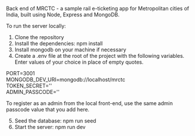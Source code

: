 Back end of MRCTC - a sample rail e-ticketing app for Metropolitan cities of India, built using Node, Express and MongoDB.

To run the server locally:

1. Clone the repository
2. Install the dependencies: npm install
3. Install mongodb on your machine if necessary
4. Create a .env file at the root of the project with the following variables. Enter values of your choice in place of empty quotes.

PORT=3001   
MONGODB_DEV_URI=mongodb://localhost/mrctc   
TOKEN_SECRET=''   
ADMIN_PASSCODE=''   

To register as an admin from the local front-end, use the same admin passcode value that you add here.

5. Seed the database: npm run seed
6. Start the server: npm run dev